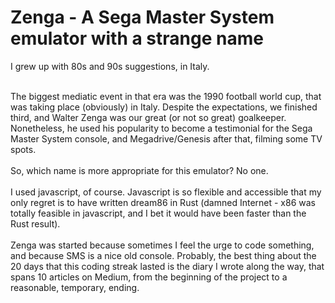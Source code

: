 # Zenga - A Sega Master System emulator with a strange name

I grew up with 80s and 90s suggestions, in Italy.<br/><br/>

The biggest mediatic event in that era was the 1990 football world cup, that was taking place (obviously) in Italy. Despite the expectations, we finished third, and Walter Zenga was our great (or not so great) goalkeeper. Nonetheless, he used his popularity to become a testimonial for the Sega Master System console, and Megadrive/Genesis after that, filming some TV spots.<br/>
<br/>
So, which name is more appropriate for this emulator? No one.
<br/><br/>
I used javascript, of course. Javascript is so flexible and accessible that my only regret is to have written dream86 in Rust (damned Internet - x86 was totally feasible in javascript, and I bet it would have been faster than the Rust result).
<br/><br/>
Zenga was started because sometimes I feel the urge to code something, and because SMS is a nice old console.
Probably, the best thing about the 20 days that this coding streak lasted is the diary I wrote along the way, that spans 10 articles on Medium, from the beginning of the project to a reasonable, temporary, ending.
